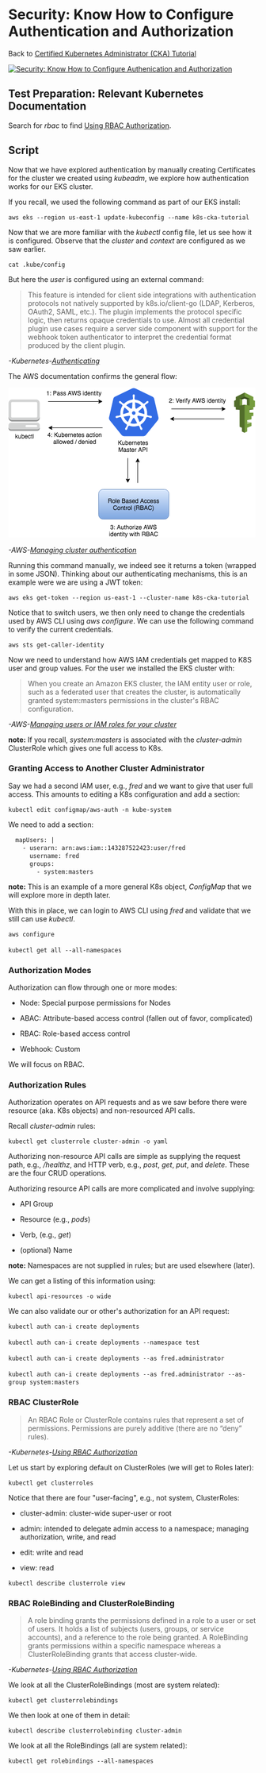 # Security: Know How to Configure Authentication and Authorization

Back to [Certified Kubernetes Administrator (CKA) Tutorial](https://github.com/larkintuckerllc/k8s-cka-tutorial)

[![Security: Know How to Configure Authenication and Authorization](http://img.youtube.com/vi/1tQKe7X1BV4/0.jpg)](https://youtu.be/1tQKe7X1BV4)

## Test Preparation: Relevant Kubernetes Documentation

Search for *rbac* to find [Using RBAC Authorization](https://kubernetes.io/docs/reference/access-authn-authz/rbac/).

## Script

Now that we have explored authentication by manually creating Certificates for the cluster we created using *kubeadm*, we explore how authentication works for our EKS cluster.

If you recall, we used the following command as part of our EKS install:

```plaintext
aws eks --region us-east-1 update-kubeconfig --name k8s-cka-tutorial
```

Now that we are more familiar with the *kubectl* config file, let us see how it is configured. Observe that the *cluster* and *context* are configured as we saw earlier.

```plaintext
cat .kube/config
```

But here the *user* is configured using an external command:

> This feature is intended for client side integrations with authentication protocols not natively supported by k8s.io/client-go (LDAP, Kerberos, OAuth2, SAML, etc.). The plugin implements the protocol specific logic, then returns opaque credentials to use. Almost all credential plugin use cases require a server side component with support for the webhook token authenticator to interpret the credential format produced by the client plugin.

*-Kubernetes-[Authenticating](https://kubernetes.io/docs/reference/access-authn-authz/authentication/)*

The AWS documentation confirms the general flow:

![EKS IAM](eks-iam.png)

*-AWS-[Managing cluster authentication](https://docs.aws.amazon.com/eks/latest/userguide/managing-auth.html)*

Running this command manually, we indeed see it returns a token (wrapped in some JSON). Thinking about our authenticating mechanisms, this is an example were we are using a JWT token:

```plaintext
aws eks get-token --region us-east-1 --cluster-name k8s-cka-tutorial
```

Notice that to switch users, we then only need to change the credentials used by AWS CLI using *aws configure*. We can use the following command to verify the current credentials.

```plaintext
aws sts get-caller-identity
```

Now we need to understand how AWS IAM credentials get mapped to K8S user and group values. For the user we installed the EKS cluster with:

> When you create an Amazon EKS cluster, the IAM entity user or role, such as a federated user that creates the cluster, is automatically granted system:masters permissions in the cluster's RBAC configuration.

*-AWS-[Managing users or IAM roles for your cluster](https://docs.aws.amazon.com/eks/latest/userguide/add-user-role.html)*

**note:** If you recall, *system:masters* is associated with the *cluster-admin*  ClusterRole which gives one full access to K8s.

### Granting Access to Another Cluster Administrator

Say we had a second IAM user, e.g., *fred* and we want to give that user full access. This amounts to editing a K8s configuration and add a section:

```plaintext
kubectl edit configmap/aws-auth -n kube-system
```

We need to add a section:

```plaintext
  mapUsers: |
    - userarn: arn:aws:iam::143287522423:user/fred
      username: fred
      groups:
        - system:masters
```

**note:** This is an example of a more general K8s object, *ConfigMap* that we will explore more in depth later.

With this in place, we can login to AWS CLI using *fred* and validate that we still can use *kubectl*.

```plaintext
aws configure

kubectl get all --all-namespaces
```

### Authorization Modes

Authorization can flow through one or more modes:

* Node: Special purpose permissions for Nodes

* ABAC: Attribute-based access control (fallen out of favor, complicated)

* RBAC: Role-based access control

* Webhook: Custom

We will focus on RBAC.

### Authorization Rules

Authorization operates on API requests and as we saw before there were resource (aka. K8s objects) and non-resourced API calls.

Recall *cluster-admin* rules:

```plaintext
kubectl get clusterrole cluster-admin -o yaml
```

Authorizing non-resource API calls are simple as supplying the request path, e.g., */healthz*, and HTTP verb, e.g., *post*, *get*, *put*, and *delete*. These are the four CRUD operations.

Authorizing resource API calls are more complicated and involve supplying:

* API Group

* Resource (e.g., *pods*)

* Verb, (e.g., *get*)

* (optional) Name

**note:** Namespaces are not supplied in rules; but are used elsewhere (later).

We can get a listing of this information using:

```plaintext
kubectl api-resources -o wide
```

We can also validate our or other's authorization for an API request:

```plaintext
kubectl auth can-i create deployments

kubectl auth can-i create deployments --namespace test

kubectl auth can-i create deployments --as fred.administrator

kubectl auth can-i create deployments --as fred.administrator --as-group system:masters
```

### RBAC ClusterRole

> An RBAC Role or ClusterRole contains rules that represent a set of permissions. Permissions are purely additive (there are no “deny” rules).

*-Kubernetes-[Using RBAC Authorization](https://kubernetes.io/docs/reference/access-authn-authz/rbac/)*

Let us start by exploring default on ClusterRoles (we will get to Roles later):

```plaintext
kubectl get clusterroles
```

Notice that there are four "user-facing", e.g., not system, ClusterRoles:

* cluster-admin: cluster-wide super-user or root

* admin: intended to delegate admin access to a namespace; managing authorization, write, and read

* edit: write and read

* view: read

```plaintext
kubectl describe clusterrole view
```

### RBAC RoleBinding and ClusterRoleBinding

> A role binding grants the permissions defined in a role to a user or set of users. It holds a list of subjects (users, groups, or service accounts), and a reference to the role being granted. A RoleBinding grants permissions within a specific namespace whereas a ClusterRoleBinding grants that access cluster-wide.

*-Kubernetes-[Using RBAC Authorization](https://kubernetes.io/docs/reference/access-authn-authz/rbac/)*

We look at all the ClusterRoleBindings (most are system related):

```plaintext
kubectl get clusterrolebindings
```

We then look at one of them in detail:

```plaintext
kubectl describe clusterrolebinding cluster-admin
```

We look at all the RoleBindings (all are system related):

```plaintext
kubectl get rolebindings --all-namespaces
```

